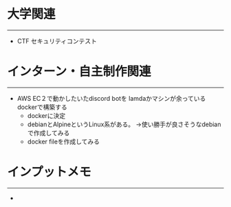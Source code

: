 # 大学関連
* * *
- CTF セキュリティコンテスト
# インターン・自主制作関連
* * *
- AWS EC２で動かしたいたdiscord botを lamdaかマシンが余っているdockerで構築する
  - dockerに決定
  - debianとAlpineというLinux系がある。 ->使い勝手が良さそうなdebianで作成してみる
  - docker fileを作成してみる
# インプットメモ
* * *
-  
